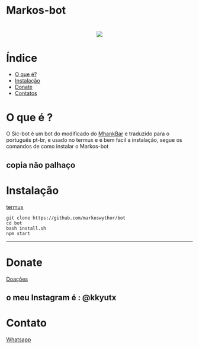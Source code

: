 # Markos-bot
<h1 align="center">
    <img src= "https://avatars2.githubusercontent.com/u/76796419?s=400&u=6ba258f699dff529df594b33c5e23c586e4c0f5d&v=4">
</h1>

# Índice
- [O que é?](#O-que-é-?)
- [Instalação](#Instalação)
- [Donate](#Donate)
- [Contatos](#Contato)

# O que é ?

O Sic-bot é um bot do modificado do [MhankBar](https://github.com/MhankBarBar/termux-wabot) e traduzido para o português pt-br, e usado no termux e é bem facil a instalação, segue os comandos de como instalar o Markos-bot

copia não palhaço
---


# Instalação

[termux](https://play.google.com/store/apps/details?id=com.termux&hl=pt_BR&gl=US)

```
git clone https://github.com/markoswythor/bot
cd bot
bash install.sh
npm start
```
---
# Donate

[Doações](https://www.mercadopago.com.br/)

o meu Instagram é : @kkyutx
---

# Contato

[Whatsapp](https://wa.me/5521968221650)

